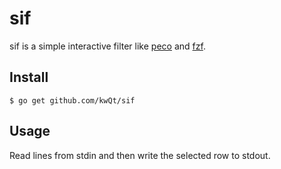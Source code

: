 # sif
sif is a simple interactive filter like [peco](https://github.com/peco/peco) and [fzf](https://github.com/junegunn/fzf).

## Install

```
$ go get github.com/kwQt/sif
```

## Usage
Read lines from stdin and then write the selected row to stdout.
